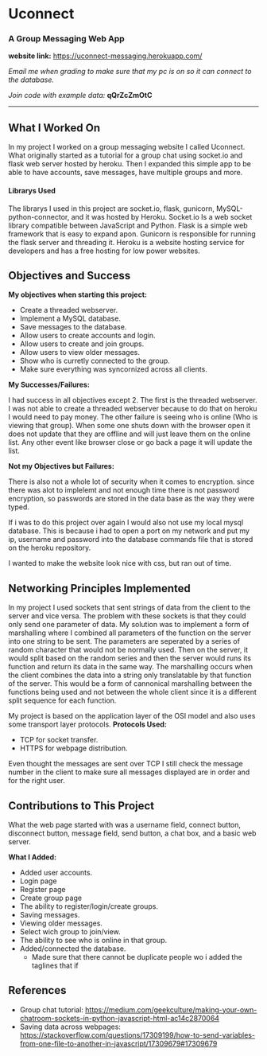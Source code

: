 # Uconnect
### A Group Messaging Web App

**website link:** https://uconnect-messaging.herokuapp.com/

*Email me when grading to make sure that my pc is on so it can connect to the database.*

*Join code with example data:* **qQrZcZmOtC**

---
## What I Worked On

In my project I worked on a group messaging website I called Uconnect. What originally started as a tutorial for a group chat using socket.io and flask web server hosted by heroku. Then I expanded this simple app to be able to have accounts, save messages, have multiple groups and more.

#### Librarys Used
The librarys I used in this project are socket.io, flask, gunicorn, MySQL-python-connector, and it was hosted by Heroku. Socket.io Is a web socket library compatible between JavaScript and Python. Flask is a simple web framework that is easy to expand apon. Gunicorn is responsible for running the flask server and threading it. Heroku is a website hosting service for developers and has a free hosting for low power websites. 

## Objectives and Success

**My objectives when starting this project:**

- Create a threaded webserver.
- Implement a MySQL database.
- Save messages to the database.
- Allow users to create accounts and login.
- Allow users to create and join groups.
- Allow users to view older messages.
- Show who is curretly connected to the group.
- Make sure everything was syncornized across all clients.
  
**My Successes/Failures:**

I had success in all objectives except 2. The first is the threaded webserver. I was not able to create a threaded webserver because to do that on heroku I would need to pay money. The other failure is seeing who is online (Who is viewing that group). When some one shuts down with the browser open it does not update that they are offline and will just leave them on the online list. Any other event like browser close or go back a page it will update the list.

**Not my Objectives but Failures:**

There is also not a whole lot of security when it comes to encryption. since there was alot to implelemt and not enough time there is not password encryption, so passwords are stored in the data base as the way they were typed. 

If i was to do this project over again I would also not use my local mysql database. This is because i had to open a port on my network and put my ip, username and password into the database commands file that is stored on the heroku repository.

I wanted to make the website look nice with css, but ran out of time.

## Networking Principles Implemented

In my project I used sockets that sent strings of data from the client to the server and vice versa. The problem with these sockets is that they could only send one parameter of data. My solution was to implement a form of marshalling where I combined all parameters of the function on the server into one string to be sent. The parameters are seperated by a series of random character that would not be normally used. Then on the server, it would split based on the random series and then the server would runs its function and return its data in the same way. The marshalling occurs when the client combines the data into a string only translatable by that function of the server. This would be a form of cannonical marshalling between the functions being used and not between the whole client since it is a different split sequence for each 
function.


My project is based on the application layer of the OSI model and also uses some transport layer protocols.
**Protocols Used:**

- TCP for socket transfer.
- HTTPS for webpage distribution.

Even thought the messages are sent over TCP I still check the message number in the client to make sure all messages displayed are in order and for the right user.

## Contributions to This Project
What the web page started with was a username field, connect button, disconnect button, message field, send button, a chat box, and a basic web server.

**What I Added:**
- Added user accounts.
- Login page
- Register page
- Create group page
- The ability to register/login/create groups.
- Saving messages.
- Viewing older messages.
- Select wich group to join/view.
- The ability to see who is online in that group.
- Added/connected the database.
  - Made sure that there cannot be duplicate people wo i added the taglines that if 

## References

- Group chat tutorial: https://medium.com/geekculture/making-your-own-chatroom-sockets-in-python-javascript-html-ac14c2870064
- Saving data across webpages: https://stackoverflow.com/questions/17309199/how-to-send-variables-from-one-file-to-another-in-javascript/17309679#17309679
